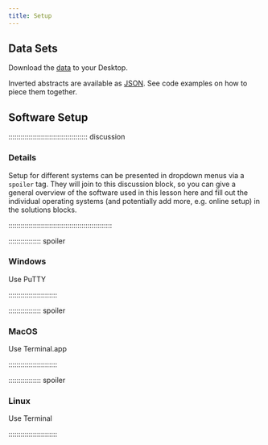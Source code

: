 ```yaml
---
title: Setup
---
```


## Data Sets

Download the [data](data/publications2024.csv) to your Desktop.

Inverted abstracts are available as [JSON](data/abstracts_inverted.json).
See code examples on how to piece them together.

## Software Setup

::::::::::::::::::::::::::::::::::::::: discussion

### Details

Setup for different systems can be presented in dropdown menus via a `spoiler`
tag. They will join to this discussion block, so you can give a general overview
of the software used in this lesson here and fill out the individual operating
systems (and potentially add more, e.g. online setup) in the solutions blocks.

:::::::::::::::::::::::::::::::::::::::::::::::::::

:::::::::::::::: spoiler

### Windows

Use PuTTY

::::::::::::::::::::::::

:::::::::::::::: spoiler

### MacOS

Use Terminal.app

::::::::::::::::::::::::


:::::::::::::::: spoiler

### Linux

Use Terminal

::::::::::::::::::::::::

